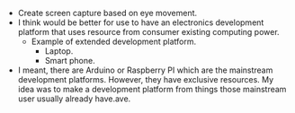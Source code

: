 * Create screen capture based on eye movement.
* I think would be better for use to have an electronics development platform that uses resource from consumer existing computing power.
    * Example of extended development platform.
        * Laptop.
        * Smart phone.
* I meant, there are Arduino or Raspberry PI which are the mainstream development platforms. However, they have exclusive resources. My idea was to make a development platform from things those mainstream user usually already have.ave.